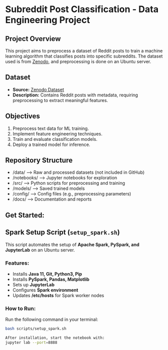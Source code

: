 # Subreddit Post Classification - Data Engineering Project

## Project Overview
This project aims to preprocess a dataset of Reddit posts to train a machine learning algorithm that classifies posts into specific subreddits. The dataset used is from [Zenodo](https://zenodo.org/records/1043504#.Wzt7PbhXryo), and preprocessing is done on an Ubuntu server.

## Dataset
- **Source:** [Zenodo Dataset](https://zenodo.org/records/1043504#.Wzt7PbhXryo)
- **Description:** Contains Reddit posts with metadata, requiring preprocessing to extract meaningful features.

## Objectives
1. Preprocess text data for ML training.
2. Implement feature engineering techniques.
3. Train and evaluate classification models.
4. Deploy a trained model for inference.

## Repository Structure

- /data/          -->   Raw and processed datasets (not included in GitHub) 
- /notebooks/     -->   Jupyter notebooks for exploration 
- /src/           -->   Python scripts for preprocessing and training 
- /models/        -->   Saved trained models 
- /config/        -->   Config files (e.g., preprocessing parameters) 
- /docs/          -->   Documentation and reports

## Get Started:

## Spark Setup Script (`setup_spark.sh`)

This script automates the setup of **Apache Spark, PySpark, and JupyterLab** on an Ubuntu server.

### Features:
- Installs **Java 11, Git, Python3, Pip**
- Installs **PySpark, Pandas, Matplotlib**
- Sets up **JupyterLab**
- Configures **Spark environment**
- Updates **/etc/hosts** for Spark worker nodes

### How to Run:
Run the following command in your terminal:
```bash
bash scripts/setup_spark.sh

After installation, start the notebook with:
jupyter lab --port=8888

